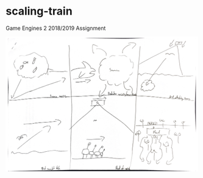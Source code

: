 # scaling-train
Game Engines 2 2018/2019 Assignment

![Storyboard](https://raw.githubusercontent.com/boisjacques/scaling-train/master/storyboard.png)

